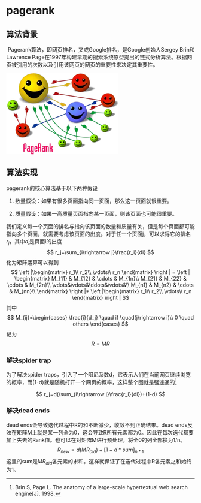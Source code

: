 # pagerank

## 算法背景

​         Pagerank算法，即网页排名，又或Google排名，是Google创始人Sergey Brin和Lawrence Page在1997年构建早期的搜索系统原型提出的链式分析算法。根据网页被引用的次数以及引用该网页的网页的重要性来决定其重要性。

![](images/PageRank.png)

## 算法实现

pagerank的核心算法基于以下两种假设

1. 数量假设：如果有很多页面指向同一页面，那么这一页面就很重要。

2. 质量假设：如果一高质量页面指向某一页面，则该页面也可能很重要。

   

我们定义每一个页面的排名与指向该页面的数量和质量有关，但是每个页面都可能指向多个页面，就需要考虑该页面的出度。对于任一个页面j，可以求得它的排名$r_j$，其中$d_i$是页面i的出度
$$
r_j=\sum_{i\rightarrow j}\frac{r_i}{di}
$$
化为矩阵运算可以得到
$$
\left |\begin{matrix}
r_1\\
r_2\\
\vdots\\
r_n
\end{matrix}
\right |  =
\left |
\begin{matrix}
M_{11} & M_{12} & \cdots & M_{1n}\\
M_{21} & M_{22} & \cdots & M_{2n}\\
\vdots&\vdots&\ddots&\vdots&\\
M_{n1} & M_{n2} & \cdots & M_{nn}\\
\end{matrix}
\right |*
\left |\begin{matrix}
r_1\\
r_2\\
\vdots\\
r_n
\end{matrix}
\right |
$$
其中
$$
M_{ij}=\begin{cases}
       \frac{i}{d_j}  \quad if \quad(j\rightarrow i)\\ 
       0    \quad others
\end{cases}
$$
记为
$$
R=MR
$$
### 解决spider trap

为了解决spider traps，引入了一个阻尼系数d，它表示人们在当前网页继续浏览的概率，而(1-d)就是随机打开一个网页的概率，这样整个图就是强连通的[^1]

[^1]: Brin S, Page L. The anatomy of a large-scale hypertextual web search engine[J]. 1998.




$$
r_j=d(\sum_{i\rightarrow j}\frac{r_i}{di})+(1-d)
$$
### 解决dead ends

dead ends会导致迭代过程中R的和不断减少，收敛不到正确结果。dead ends反映在矩阵M上就是某一列全为0，这会导致R所有元素都为0。因此在每次迭代都要加上失去的Rank值。也可以在对矩阵M进行预处理，将全0的列全部换为1/n。
$$
R_{new}=d(MR_{old})+[1-d*sum]_{n*1}
$$
这里的sum是$MR_{old}$各元素的求和。这样就保证了在迭代过程中R各元素之和始终为1。

